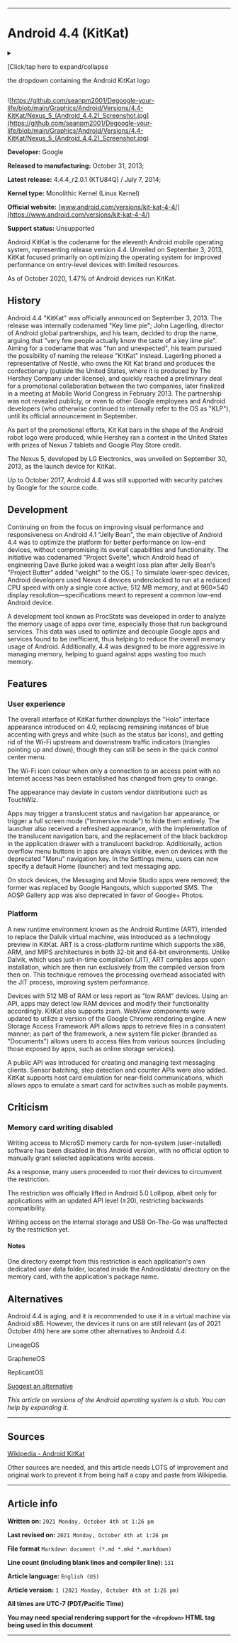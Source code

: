 
***

# Android 4.4 (KitKat)

<details>
<summary><p>[Click/tap here to expand/collapse</p>
<p>the dropdown containing the Android KitKat logo</p></summary>

![https://github.com/seanpm2001/Degoogle-your-life/blob/main/Graphics/Android/Versions/4.4-KitKat/Android_KitKat_logo.svg](https://github.com/seanpm2001/Degoogle-your-life/blob/main/Graphics/Android/Versions/4.4-KitKat/Android_KitKat_logo.svg)

</details>

![https://github.com/seanpm2001/Degoogle-your-life/blob/main/Graphics/Android/Versions/4.4-KitKat/Nexus_5_(Android_4.4.2)_Screenshot.jpg](https://github.com/seanpm2001/Degoogle-your-life/blob/main/Graphics/Android/Versions/4.4-KitKat/Nexus_5_(Android_4.4.2)_Screenshot.jpg)

**Developer:**	Google

**Released to manufacturing:**	October 31, 2013;

**Latest release:**	4.4.4_r2.0.1 (KTU84Q) / July 7, 2014;

**Kernel type:**	Monolithic Kernel (Linux Kernel)

**Official website:**	[www.android.com/versions/kit-kat-4-4/](https://www.android.com/versions/kit-kat-4-4/)

**Support status:** Unsupported

Android KitKat is the codename for the eleventh Android mobile operating system, representing release version 4.4. Unveiled on September 3, 2013, KitKat focused primarily on optimizing the operating system for improved performance on entry-level devices with limited resources.

As of October 2020, 1.47% of Android devices run KitKat.

## History

Android 4.4 "KitKat" was officially announced on September 3, 2013. The release was internally codenamed "Key lime pie"; John Lagerling, director of Android global partnerships, and his team, decided to drop the name, arguing that "very few people actually know the taste of a key lime pie". Aiming for a codename that was "fun and unexpected", his team pursued the possibility of naming the release "KitKat" instead. Lagerling phoned a representative of Nestlé, who owns the Kit Kat brand and produces the confectionary (outside the United States, where it is produced by The Hershey Company under license), and quickly reached a preliminary deal for a promotional collaboration between the two companies, later finalized in a meeting at Mobile World Congress in February 2013. The partnership was not revealed publicly, or even to other Google employees and Android developers (who otherwise continued to internally refer to the OS as "KLP"), until its official announcement in September.

As part of the promotional efforts, Kit Kat bars in the shape of the Android robot logo were produced, while Hershey ran a contest in the United States with prizes of Nexus 7 tablets and Google Play Store credit.

The Nexus 5, developed by LG Electronics, was unveiled on September 30, 2013, as the launch device for KitKat.

Up to October 2017, Android 4.4 was still supported with security patches by Google for the source code.

## Development

Continuing on from the focus on improving visual performance and responsiveness on Android 4.1 "Jelly Bean", the main objective of Android 4.4 was to optimize the platform for better performance on low-end devices, without compromising its overall capabilities and functionality. The initiative was codenamed "Project Svelte", which Android head of engineering Dave Burke joked was a weight loss plan after Jelly Bean's "Project Butter" added "weight" to the OS.[ To simulate lower-spec devices, Android developers used Nexus 4 devices underclocked to run at a reduced CPU speed with only a single core active, 512 MB memory, and at 960×540 display resolution—specifications meant to represent a common low-end Android device.

A development tool known as ProcStats was developed in order to analyze the memory usage of apps over time, especially those that run background services. This data was used to optimize and decouple Google apps and services found to be inefficient, thus helping to reduce the overall memory usage of Android. Additionally, 4.4 was designed to be more aggressive in managing memory, helping to guard against apps wasting too much memory.

## Features

### User experience

The overall interface of KitKat further downplays the "Holo" interface appearance introduced on 4.0, replacing remaining instances of blue accenting with greys and white (such as the status bar icons), and getting rid of the Wi-Fi upstream and downstream traffic indicators (triangles pointing up and down), though they can still be seen in the quick control center menu.

The Wi-Fi icon colour when only a connection to an access point with no Internet access has been established has changed from grey to orange.

The appearance may deviate in custom vendor distributions such as TouchWiz.

Apps may trigger a translucent status and navigation bar appearance, or trigger a full screen mode ("Immersive mode") to hide them entirely. The launcher also received a refreshed appearance, with the implementation of the translucent navigation bars, and the replacement of the black backdrop in the application drawer with a translucent backdrop. Additionally, action overflow menu buttons in apps are always visible, even on devices with the deprecated "Menu" navigation key. In the Settings menu, users can now specify a default Home (launcher) and text messaging app.

On stock devices, the Messaging and Movie Studio apps were removed; the former was replaced by Google Hangouts, which supported SMS. The AOSP Gallery app was also deprecated in favor of Google+ Photos.

### Platform

A new runtime environment known as the Android Runtime (ART), intended to replace the Dalvik virtual machine, was introduced as a technology preview in KitKat. ART is a cross-platform runtime which supports the x86, ARM, and MIPS architectures in both 32-bit and 64-bit environments. Unlike Dalvik, which uses just-in-time compilation (JIT), ART compiles apps upon installation, which are then run exclusively from the compiled version from then on. This technique removes the processing overhead associated with the JIT process, improving system performance.

Devices with 512 MB of RAM or less report as "low RAM" devices. Using an API, apps may detect low RAM devices and modify their functionality accordingly. KitKat also supports zram. WebView components were updated to utilize a version of the Google Chrome rendering engine. A new Storage Access Framework API allows apps to retrieve files in a consistent manner; as part of the framework, a new system file picker (branded as "Documents") allows users to access files from various sources (including those exposed by apps, such as online storage services).

A public API was introduced for creating and managing text messaging clients. Sensor batching, step detection and counter APIs were also added. KitKat supports host card emulation for near-field communications, which allows apps to emulate a smart card for activities such as mobile payments.

## Criticism

### Memory card writing disabled

Writing access to MicroSD memory cards for non-system (user-installed) software has been disabled in this Android version, with no official option to manually grant selected applications write access.

As a response, many users proceeded to root their devices to circumvent the restriction.

The restriction was officially lifted in Android 5.0 Lollipop, albeit only for applications with an updated API level (≥20), restricting backwards compatibility.

Writing access on the internal storage and USB On-The-Go was unaffected by the restriction yet.

#### Notes

One directory exempt from this restriction is each application's own dedicated user data folder, located inside the Android/data/ directory on the memory card, with the application's package name.

## Alternatives

Android 4.4 is aging, and it is recommended to use it in a virtual machine via Android x86. However, the devices it runs on are still relevant (as of 2021 October 4th) here are some other alternatives to Android 4.4:

LineageOS

GrapheneOS

ReplicantOS

[Suggest an alternative](https://github.com/seanpm2001/Degoogle-your-life/issues/)

<!-- RemixOS (Android 5.0 and higher) !-->

_This article on versions of the Android operating system is a stub. You can help by expanding it._

***

## Sources

[Wikipedia - Android KitKat](https://en.wikipedia.org/wiki/Android_KitKat)

Other sources are needed, and this article needs LOTS of improvement and original work to prevent it from being half a copy and paste from Wikipedia.

***

## Article info

**Written on:** `2021 Monday, October 4th at 1:26 pm`

**Last revised on:** `2021 Monday, October 4th at 1:26 pm`

**File format** `Markdown document (*.md *.mkd *.markdown)`

**Line count (including blank lines and compiler line):** `131`

**Article language:** `English (US)`

**Article version:** `1 (2021 Monday, October 4th at 1:26 pm)`

**All times are UTC-7 (PDT/Pacific Time)**

**You may need special rendering support for the `<dropdown>` HTML tag being used in this document**

***

